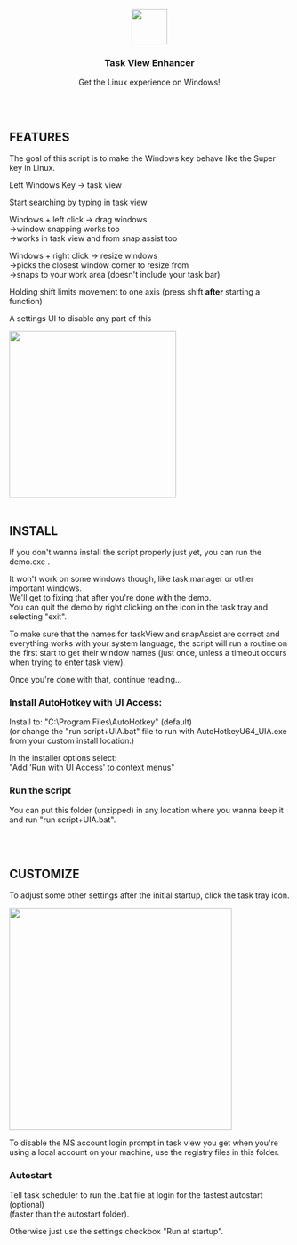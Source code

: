 <p align="center">
  <img src="https://raw.githubusercontent.com/tilse/task-view-enhancer/v1.1.3/icons/tray.ico" height="64">
  <h3 align="center">Task View Enhancer</h3>
  <p align="center">Get the Linux experience on Windows!<p>
</p>

<br>
<br>

## FEATURES

The goal of this script is to make the Windows key behave like the Super key in Linux.

Left Windows Key -> task view

Start searching by typing in task view

Windows + left click -> drag windows <br>
->window snapping works too<br>
->works in task view and from snap assist too

Windows + right click -> resize windows<br>
->picks the closest window corner to resize from<br>
->snaps to your work area (doesn't include your task bar)

Holding shift limits movement to one axis (press shift **after** starting a function)

A settings UI to disable any part of this

<img src="https://user-images.githubusercontent.com/59397795/195693644-a84f8769-3b32-4df2-aad2-bcb648672495.gif" height="300">

<br>
<br>

## INSTALL

If you don't wanna install the script properly just yet, you can run the demo.exe .

It won't work on some windows though, like task manager or other important windows.<br>
We'll get to fixing that after you're done with the demo.<br>
You can quit the demo by right clicking on the icon in the task tray and selecting "exit".

To make sure that the names for taskView and snapAssist are correct and everything 
works with your system language, the script will run a routine on the first start to
get their window names (just once, unless a timeout occurs when trying to enter 
task view).

Once you're done with that, continue reading...


<h3>Install AutoHotkey with UI Access:</h3>

Install to: "C:\Program Files\AutoHotkey" (default)<br>
(or change the "run script+UIA.bat" file to run with AutoHotkeyU64_UIA.exe
from your custom install location.)

In the installer options select:<br>
"Add 'Run with UI Access' to context menus"


<h3>Run the script</h3>

You can put this folder (unzipped) in any location where you wanna keep it and run "run script+UIA.bat".

<br>
<br>

## CUSTOMIZE

To adjust some other settings after the initial startup, click the task tray icon.

<img src="https://user-images.githubusercontent.com/59397795/195991415-42479301-31f9-4c64-9946-011c490ec470.png" height="400">

To disable the MS account login prompt in task view you get when you're using a 
local account on your machine, use the registry files in this folder.


<h3>Autostart</h3>

Tell task scheduler to run the .bat file at login for the fastest autostart (optional)<br>
(faster than the autostart folder).

Otherwise just use the settings checkbox "Run at startup".

<br>
